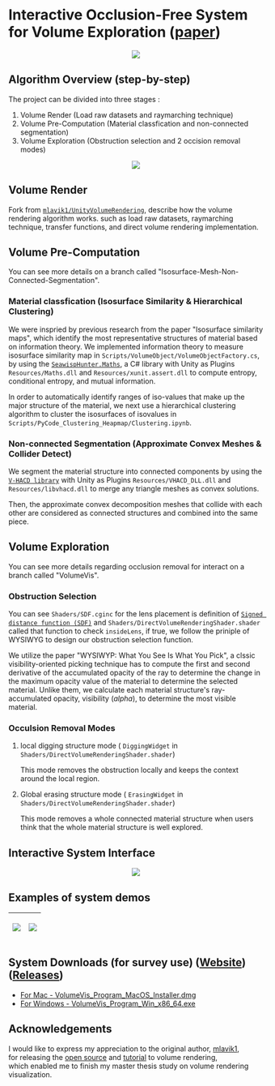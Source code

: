 # Interactive Occlusion-Free System for Volume Exploration ([paper](http://doi.org/10.6345/NTNU202201788))

<p align="center"><img src="https://github.com/NUZEROVI/Interactive_Occlusion_Free_Exploration_System/blob/VolumeVis/Screenshots/Interface.png"></p>

## Algorithm Overview (step-by-step)
The project can be divided into three stages :
1. Volume Render (Load raw datasets and raymarching technique)
2. Volume Pre-Computation (Material classfication and non-connected segmentation)
3. Volume Exploration (Obstruction selection and 2 occision removal modes)
<p align="center"><img src="https://github.com/NUZEROVI/Interactive_Occlusion_Free_Exploration_System/blob/VolumeVis/Screenshots/Algo_overview.png"></p>

## Volume Render 
Fork from [`mlavik1/UnityVolumeRendering`](https://github.com/mlavik1/UnityVolumeRendering), describe how the volume rendering algorithm works. such as load raw datasets, raymarching technique, transfer functions, and direct volume rendering implementation.

## Volume Pre-Computation

You can see more details on a branch called "Isosurface-Mesh-Non-Connected-Segmentation".

### Material classfication (Isosurface Similarity &  Hierarchical Clustering)

We were inspried by previous research from the paper "Isosurface similarity maps", which identify the most representative structures of material based on information theory.
We implemented information theory to measure isosurface similarity map in `Scripts/VolumeObject/VolumeObjectFactory.cs`, by using the [`SeawispHunter.Maths`](https://github.com/shanecelis/SeawispHunter.Maths), a C# library with Unity as Plugins  `Resources/Maths.dll` and `Resources/xunit.assert.dll` to compute entropy, conditional entropy, and mutual information.

In order to automatically identify ranges of iso-values that make up the major structure of the material, we next use a hierarchical clustering algorithm to cluster the isosurfaces of isovalues in `Scripts/PyCode_Clustering_Heapmap/Clustering.ipynb`.

### Non-connected Segmentation (Approximate Convex Meshes & Collider Detect)
We segment the material structure into connected components by using the [`V-HACD library`](https://github.com/kmammou/v-hacd) with Unity as Plugins `Resources/VHACD_DLL.dll` and `Resources/libvhacd.dll` to merge any triangle meshes as convex solutions. 

Then, the approximate convex decomposition meshes that collide with each other are considered as connected structures and combined into the same piece.

## Volume Exploration
You can see more details regarding occlusion removal for interact on a branch called "VolumeVis".

### Obstruction Selection
You can see `Shaders/SDF.cginc` for the lens placement is definition of [`Signed distance function (SDF)`](https://iquilezles.org/articles/distfunctions/) and `Shaders/DirectVolumeRenderingShader.shader` called that function to check `insideLens`, if true, we follow the priniple of WYSIWYG to design our obstruction selection function.

We utilize the paper "WYSIWYP: What You See Is What You Pick", a clssic visibility-oriented picking technique has to compute the first and second derivative of the accumulated opacity of the ray to determine the change in the maximum opacity value of the material to determine the selected material. Unlike them, we calculate each material structure's ray-accumulated opacity, visibility (*alpha*), to determine the most visible material.

### Occulsion Removal Modes
1. local digging structure mode ( `DiggingWidget` in `Shaders/DirectVolumeRenderingShader.shader`)
   
   This mode removes the obstruction locally and keeps the context around the local region.
2. Global erasing structure mode ( `ErasingWidget` in `Shaders/DirectVolumeRenderingShader.shader`)
   
   This mode removes a whole connected material structure when users think that the whole material structure is well explored.
   
## Interactive System Interface
<p align="center"><img src="https://github.com/NUZEROVI/Interactive_Occlusion_Free_Exploration_System/blob/only-for-survey-use/survey_use/Screenshots/Antialias_Interface_original_size.gif"></p>


## Examples of system demos
|<p align="center"><img src="https://github.com/NUZEROVI/Interactive_Occlusion_Free_Exploration_System/blob/only-for-survey-use/survey_use/Demo/Find_lobster.gif"></p> | <p align="center"><img src="https://github.com/NUZEROVI/Interactive_Occlusion_Free_Exploration_System/blob/only-for-survey-use/survey_use/Demo/Foot_Structure.gif"></p>|
|-----|--------|

## System Downloads (for survey use) ([Website](https://nuzerovi.github.io/VolumeVis_UX_Survey/)) ([Releases](https://github.com/NUZEROVI/VolumeVis_UX_Survey/releases)) 

- [For Mac - VolumeVis_Program_MacOS_Installer.dmg](https://drive.google.com/drive/folders/1sApUv3nzVlSrI0xMHoo-4V8_G1Y6B6s8?usp=sharing)
- [For Windows - VolumeVis_Program_Win_x86_64.exe](https://drive.google.com/drive/folders/1sApUv3nzVlSrI0xMHoo-4V8_G1Y6B6s8?usp=sharing)

## Acknowledgements
I would like to express my appreciation to the original author, [mlavik1](https://github.com/mlavik1), <br> for releasing the [open source](https://github.com/mlavik1/UnityVolumeRendering) and [tutorial](https://matiaslavik.wordpress.com/2020/01/19/volume-rendering-in-unity/) to volume rendering,  <br> which enabled me to finish my master thesis study on volume rendering visualization.
